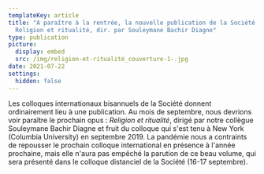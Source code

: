 ```yaml
---
templateKey: article
title: "A paraître à la rentrée, la nouvelle publication de la Société :
  Religion et ritualité, dir. par Souleymane Bachir Diagne"
type: publication
picture:
  display: embed
  src: /img/religion-et-ritualité_couverture-1-.jpg
date: 2021-07-22
settings:
  hidden: false
---
```

Les colloques internationaux bisannuels de la Société donnent ordinairement lieu à une publication. Au mois de septembre, nous devrions voir paraître le prochain opus : *Religion et ritualité*, dirigé par notre collègue Souleymane Bachir Diagne et fruit du colloque qui s'est tenu à New York (Columbia University) en septembre 2019. La pandémie nous a contraints de repousser le prochain colloque international en présence à l'année prochaine, mais elle n'aura pas empêché la parution de ce beau volume, qui sera présenté dans le colloque distanciel de la Société (16-17 septembre).